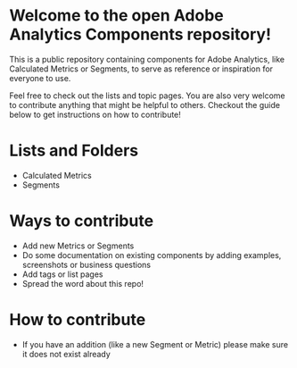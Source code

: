 # Welcome to the open Adobe Analytics Components repository!
This is a public repository containing components for Adobe Analytics, like Calculated Metrics or Segments, to serve as reference or inspiration for everyone to use.

Feel free to check out the lists and topic pages. You are also very welcome to contribute anything that might be helpful to others. Checkout the guide below to get instructions on how to contribute!

# Lists and Folders
* Calculated Metrics
* Segments

# Ways to contribute
* Add new Metrics or Segments
* Do some documentation on existing components by adding examples, screenshots or business questions
* Add tags or list pages
* Spread the word about this repo!

# How to contribute
* If you have an addition (like a new Segment or Metric) please make sure it does not exist already